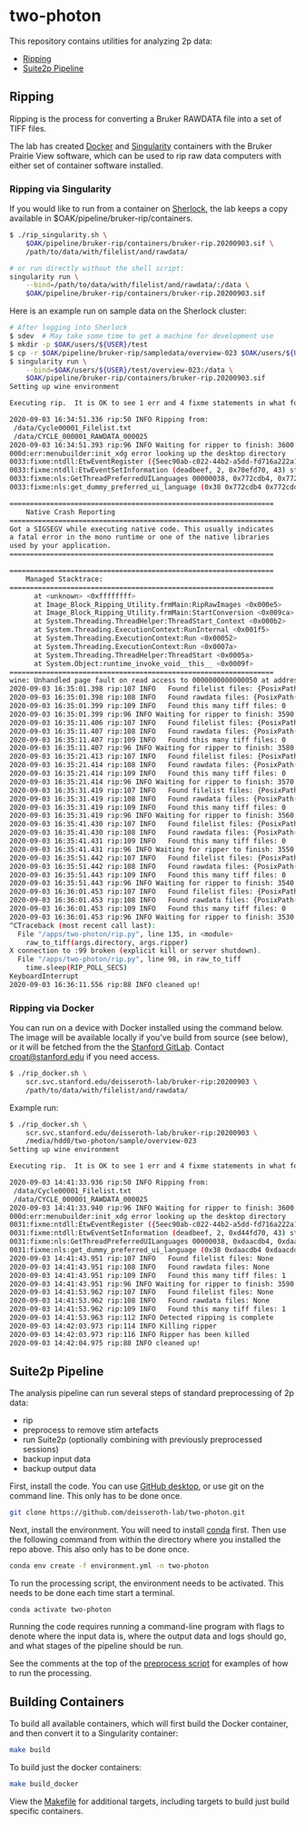 # two-photon

This repository contains utilities for analyzing 2p data:

- [Ripping](#ripping)
- [Suite2p Pipeline](#suite2p-pipeline)

## Ripping

Ripping is the process for converting a Bruker RAWDATA file into a set of TIFF files.

The lab has created [Docker](https://www.docker.com/) and
[Singularity](https://sylabs.io/docs/) containers with the Bruker Prairie View software,
which can be used to rip raw data computers with either set of container software installed.

### Ripping via Singularity

If you would like to run from a container on [Sherlock](https://www.sherlock.stanford.edu/),
the lab keeps a copy available in \$OAK/pipeline/bruker-rip/containers.

```bash
$ ./rip_singularity.sh \
    $OAK/pipeline/bruker-rip/containers/bruker-rip.20200903.sif \
    /path/to/data/with/filelist/and/rawdata/

# or run directly without the shell script:
singularity run \
    --bind=/path/to/data/with/filelist/and/rawdata/:/data \
    $OAK/pipeline/bruker-rip/containers/bruker-rip.20200903.sif
```

Here is an example run on sample data on the Sherlock cluster:

```bash
# After logging into Sherlock
$ sdev  # May take some time to get a machine for development use
$ mkdir -p $OAK/users/${USER}/test
$ cp -r $OAK/pipeline/bruker-rip/sampledata/overview-023 $OAK/users/${USER}/test
$ singularity run \
    --bind=$OAK/users/${USER}/test/overview-023:/data \
    $OAK/pipeline/bruker-rip/containers/bruker-rip.20200903.sif
Setting up wine environment

Executing rip.  It is OK to see 1 err and 4 fixme statements in what follows

2020-09-03 16:34:51.336 rip:50 INFO Ripping from:
 /data/Cycle00001_Filelist.txt
 /data/CYCLE_000001_RAWDATA_000025
2020-09-03 16:34:51.393 rip:96 INFO Waiting for ripper to finish: 3600 seconds remaining
000d:err:menubuilder:init_xdg error looking up the desktop directory
0033:fixme:ntdll:EtwEventRegister ({5eec90ab-c022-44b2-a5dd-fd716a222a15}, 0x70e1000, 0x70f2030, 0x70f2050) stub.
0033:fixme:ntdll:EtwEventSetInformation (deadbeef, 2, 0x70efd70, 43) stub
0033:fixme:nls:GetThreadPreferredUILanguages 00000038, 0x772cdb4, 0x772cdd0 0x772cdb0
0033:fixme:nls:get_dummy_preferred_ui_language (0x38 0x772cdb4 0x772cdd0 0x772cdb0) returning a dummy value (current locale)

=================================================================
	Native Crash Reporting
=================================================================
Got a SIGSEGV while executing native code. This usually indicates
a fatal error in the mono runtime or one of the native libraries
used by your application.
=================================================================

=================================================================
	Managed Stacktrace:
=================================================================
	  at <unknown> <0xffffffff>
	  at Image_Block_Ripping_Utility.frmMain:RipRawImages <0x000e5>
	  at Image_Block_Ripping_Utility.frmMain:StartConversion <0x009ca>
	  at System.Threading.ThreadHelper:ThreadStart_Context <0x000b2>
	  at System.Threading.ExecutionContext:RunInternal <0x001f5>
	  at System.Threading.ExecutionContext:Run <0x00052>
	  at System.Threading.ExecutionContext:Run <0x0007a>
	  at System.Threading.ThreadHelper:ThreadStart <0x0005a>
	  at System.Object:runtime_invoke_void__this__ <0x0009f>
=================================================================
wine: Unhandled page fault on read access to 0000000000000050 at address 000000007BC519B5 (thread 0033), starting debugger...
2020-09-03 16:35:01.398 rip:107 INFO   Found filelist files: {PosixPath('/data/Cycle00001_Filelist.txt')}
2020-09-03 16:35:01.398 rip:108 INFO   Found rawdata files: {PosixPath('/data/CYCLE_000001_RAWDATA_000025')}
2020-09-03 16:35:01.399 rip:109 INFO   Found this many tiff files: 0
2020-09-03 16:35:01.399 rip:96 INFO Waiting for ripper to finish: 3590 seconds remaining
2020-09-03 16:35:11.406 rip:107 INFO   Found filelist files: {PosixPath('/data/Cycle00001_Filelist.txt')}
2020-09-03 16:35:11.407 rip:108 INFO   Found rawdata files: {PosixPath('/data/CYCLE_000001_RAWDATA_000025')}
2020-09-03 16:35:11.407 rip:109 INFO   Found this many tiff files: 0
2020-09-03 16:35:11.407 rip:96 INFO Waiting for ripper to finish: 3580 seconds remaining
2020-09-03 16:35:21.413 rip:107 INFO   Found filelist files: {PosixPath('/data/Cycle00001_Filelist.txt')}
2020-09-03 16:35:21.414 rip:108 INFO   Found rawdata files: {PosixPath('/data/CYCLE_000001_RAWDATA_000025')}
2020-09-03 16:35:21.414 rip:109 INFO   Found this many tiff files: 0
2020-09-03 16:35:21.414 rip:96 INFO Waiting for ripper to finish: 3570 seconds remaining
2020-09-03 16:35:31.419 rip:107 INFO   Found filelist files: {PosixPath('/data/Cycle00001_Filelist.txt')}
2020-09-03 16:35:31.419 rip:108 INFO   Found rawdata files: {PosixPath('/data/CYCLE_000001_RAWDATA_000025')}
2020-09-03 16:35:31.419 rip:109 INFO   Found this many tiff files: 0
2020-09-03 16:35:31.419 rip:96 INFO Waiting for ripper to finish: 3560 seconds remaining
2020-09-03 16:35:41.430 rip:107 INFO   Found filelist files: {PosixPath('/data/Cycle00001_Filelist.txt')}
2020-09-03 16:35:41.430 rip:108 INFO   Found rawdata files: {PosixPath('/data/CYCLE_000001_RAWDATA_000025')}
2020-09-03 16:35:41.431 rip:109 INFO   Found this many tiff files: 0
2020-09-03 16:35:41.431 rip:96 INFO Waiting for ripper to finish: 3550 seconds remaining
2020-09-03 16:35:51.442 rip:107 INFO   Found filelist files: {PosixPath('/data/Cycle00001_Filelist.txt')}
2020-09-03 16:35:51.442 rip:108 INFO   Found rawdata files: {PosixPath('/data/CYCLE_000001_RAWDATA_000025')}
2020-09-03 16:35:51.443 rip:109 INFO   Found this many tiff files: 0
2020-09-03 16:35:51.443 rip:96 INFO Waiting for ripper to finish: 3540 seconds remaining
2020-09-03 16:36:01.453 rip:107 INFO   Found filelist files: {PosixPath('/data/Cycle00001_Filelist.txt')}
2020-09-03 16:36:01.453 rip:108 INFO   Found rawdata files: {PosixPath('/data/CYCLE_000001_RAWDATA_000025')}
2020-09-03 16:36:01.453 rip:109 INFO   Found this many tiff files: 0
2020-09-03 16:36:01.453 rip:96 INFO Waiting for ripper to finish: 3530 seconds remaining
^CTraceback (most recent call last):
  File "/apps/two-photon/rip.py", line 135, in <module>
    raw_to_tiff(args.directory, args.ripper)
X connection to :99 broken (explicit kill or server shutdown).
  File "/apps/two-photon/rip.py", line 98, in raw_to_tiff
    time.sleep(RIP_POLL_SECS)
KeyboardInterrupt
2020-09-03 16:36:11.556 rip:88 INFO cleaned up!
```

### Ripping via Docker

You can run on a device with Docker installed using the command below. The image
will be available locally if you've build from source (see below), or it will be
fetched from the the [Stanford GitLab](https://code.stanford.edu/deisseroth-lab/bruker-rip). Contact croat@stanford.edu if you need access.

```bash
$ ./rip_docker.sh \
    scr.svc.stanford.edu/deisseroth-lab/bruker-rip:20200903 \
    /path/to/data/with/filelist/and/rawdata/
```

Example run:

```bash
$ ./rip_docker.sh \
    scr.svc.stanford.edu/deisseroth-lab/bruker-rip:20200903 \
    /media/hdd0/two-photon/sample/overview-023
Setting up wine environment

Executing rip.  It is OK to see 1 err and 4 fixme statements in what follows

2020-09-03 14:41:33.936 rip:50 INFO Ripping from:
 /data/Cycle00001_Filelist.txt
 /data/CYCLE_000001_RAWDATA_000025
2020-09-03 14:41:33.940 rip:96 INFO Waiting for ripper to finish: 3600 seconds remaining
000d:err:menubuilder:init_xdg error looking up the desktop directory
0031:fixme:ntdll:EtwEventRegister ({5eec90ab-c022-44b2-a5dd-fd716a222a15}, 0xd441000, 0xd452030, 0xd452050) stub.
0031:fixme:ntdll:EtwEventSetInformation (deadbeef, 2, 0xd44fd70, 43) stub
0031:fixme:nls:GetThreadPreferredUILanguages 00000038, 0xdaacdb4, 0xdaacdd0 0xdaacdb0
0031:fixme:nls:get_dummy_preferred_ui_language (0x38 0xdaacdb4 0xdaacdd0 0xdaacdb0) returning a dummy value (current locale)
2020-09-03 14:41:43.951 rip:107 INFO   Found filelist files: None
2020-09-03 14:41:43.951 rip:108 INFO   Found rawdata files: None
2020-09-03 14:41:43.951 rip:109 INFO   Found this many tiff files: 1
2020-09-03 14:41:43.951 rip:96 INFO Waiting for ripper to finish: 3590 seconds remaining
2020-09-03 14:41:53.962 rip:107 INFO   Found filelist files: None
2020-09-03 14:41:53.962 rip:108 INFO   Found rawdata files: None
2020-09-03 14:41:53.962 rip:109 INFO   Found this many tiff files: 1
2020-09-03 14:41:53.963 rip:112 INFO Detected ripping is complete
2020-09-03 14:42:03.973 rip:114 INFO Killing ripper
2020-09-03 14:42:03.973 rip:116 INFO Ripper has been killed
2020-09-03 14:42:04.975 rip:88 INFO cleaned up!
```

## Suite2p Pipeline

The analysis pipeline can run several steps of standard preprocessing of 2p data:

- rip
- preprocess to remove stim artefacts
- run Suite2p (optionally combining with previously preprocessed sessions)
- backup input data
- backup output data

First, install the code. You can use [GitHub desktop](https://desktop.github.com/), or use git on the command line. This only has to be done once.

```bash
git clone https://github.com/deisseroth-lab/two-photon.git
```

Next, install the environment. You will need to install [conda](https://docs.conda.io/en/latest/) first. Then
use the following command from within the directory where you installed the repo above. This also only has
to be done once.

```bash
conda env create -f environment.yml -n two-photon
```

To run the processing script, the environment needs to be activated. This needs to be done each time start a terminal.

```
conda activate two-photon
```

Running the code requires running a command-line program with flags to denote where the input data is, where the output
data and logs should go, and what stages of the pipeline should be run.

See the comments at the top of the [preprocess script](https://github.com/deisseroth-lab/two-photon/blob/master/app/process.py)
for examples of how to run the processing.

## Building Containers

To build all available containers, which will first build the Docker container, and then convert it
to a Singularity container:

```bash
make build
```

To build just the docker containers:

```bash
make build_docker
```

View the [Makefile](Makefile) for additional targets, including targets to build just build specific containers.
